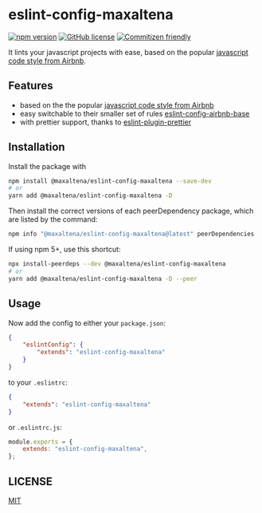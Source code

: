 # eslint-config-maxaltena

[![npm version](https://badge.fury.io/js/eslint-config-maxaltena.svg)](https://badge.fury.io/js/eslint-config-maxaltena)
[![GitHub license](https://img.shields.io/github/license/natterstefan/eslint-config-maxaltena.svg)](https://github.com/natterstefan/eslint-config-maxaltena/blob/master/LICENCE)
[![Commitizen friendly](https://img.shields.io/badge/commitizen-friendly-brightgreen.svg)](http://commitizen.github.io/cz-cli/)

It lints your javascript projects with ease, based on the popular [javascript
code style from Airbnb](https://www.npmjs.com/package/eslint-config-airbnb).

## Features

- based on the the popular [javascript
  code style from Airbnb](https://www.npmjs.com/package/eslint-config-airbnb)
- easy switchable to their smaller set of rules [eslint-config-airbnb-base](https://github.com/airbnb/javascript/tree/master/packages/eslint-config-airbnb-base)
- with prettier support, thanks to [eslint-plugin-prettier](prettier.io/docs/en/eslint.html#use-eslint-to-run-prettier)

## Installation

Install the package with

```sh
npm install @maxaltena/eslint-config-maxaltena --save-dev
# or
yarn add @maxaltena/eslint-config-maxaltena -D
```

Then install the correct versions of each peerDependency package, which are
listed by the command:

```sh
npm info "@maxaltena/eslint-config-maxaltena@latest" peerDependencies
```

If using npm 5+, use this shortcut:

```sh
npx install-peerdeps --dev @maxaltena/eslint-config-maxaltena
# or
yarn add @maxaltena/eslint-config-maxaltena -D --peer
```

## Usage

Now add the config to either your `package.json`:

```json
{
	"eslintConfig": {
		"extends": "eslint-config-maxaltena"
	}
}
```

to your `.eslintrc`:

```json
{
	"extends": "eslint-config-maxaltena"
}
```

or `.eslintrc.js`:

```js
module.exports = {
	extends: "eslint-config-maxaltena",
};
```

## LICENSE

[MIT](LICENSE)
